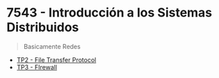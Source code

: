 # 7543 - Introducción a los Sistemas Distribuidos

> Basicamente Redes

- [TP2 - File Transfer Protocol](https://github.com/n-zu/FIUBA_REDES_TP2)
- [TP3 - FIrewall](https://github.com/n-zu/FIUBA_REDES_TP3)
